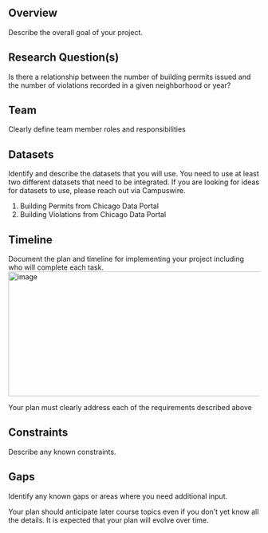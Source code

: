 ## Overview
Describe the overall goal of your project.

## Research Question(s)
Is there a relationship between the number of building permits issued and the number of violations recorded in a given neighborhood or year?

## Team
Clearly define team member roles and responsibilities 

## Datasets
Identify and describe the datasets that you will use. You need to use at least two different datasets that need to be integrated. If you are looking for ideas for datasets to use, please reach out via Campuswire.
1. Building Permits from Chicago Data Portal
2. Building Violations from Chicago Data Portal

## Timeline
Document the plan and timeline for implementing your project including who will complete each task.
<img width="700" height="250" alt="image" src="https://github.com/user-attachments/assets/1ead0bb1-601b-4f75-8550-ba22ec9584d3" />

Your plan must clearly address each of the requirements described above

## Constraints
Describe any known constraints. 

## Gaps
Identify any known gaps or areas where you need additional input.

Your plan should anticipate later course topics even if you don’t yet know all the details. It is expected that your plan will evolve over time.
